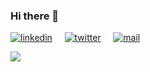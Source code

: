 ### Hi there 👋

[![linkedin](https://github.com/abhishekpatelmc/store/blob/master/asset/li-in.png)](https://www.linkedin.com/in/abhishekpatelmc/)&nbsp;&nbsp;&nbsp;&nbsp;&nbsp;[![twitter](https://github.com/abhishekpatelmc/store/blob/master/asset/twitter-logo.png)](https://twitter.com/mcabhishekpatel)&nbsp;&nbsp;&nbsp;&nbsp;&nbsp;[![mail](https://github.com/abhishekpatelmc/store/blob/master/asset/gmail-logo.png)](mailto:mcabhishekpatel2017@gmail.com)

<img src="https://img.icons8.com/fluent/48/000000/linkedin.png"/>

<!-- Here are some ideas to get you started:
- 🔭 I’m currently working on Machine Learning 
- 🌱 I’m currently learning ML
- 👯 I’m looking to collaborate on ...
- 🤔 I’m looking for help with ...
- 💬 Ask me about ...
- 📫 How to reach me: ...
- 😄 Pronouns: ...
- ⚡ Fun fact: ...
-->

